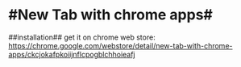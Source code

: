 #New Tab with chrome apps#
====================================================
##installation##
get it on chrome web store:    
                https://chrome.google.com/webstore/detail/new-tab-with-chrome-apps/ckcjokafpkoiijnflcpogblchhoieafj

